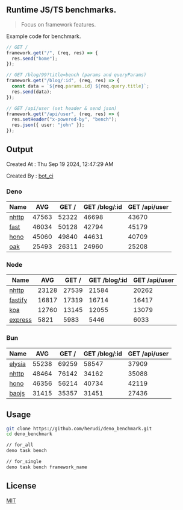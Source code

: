 ## Runtime JS/TS benchmarks.

> Focus on framework features.

Example code for benchmark.
```ts
// GET /
framework.get("/", (req, res) => {
  res.send("home");
});

// GET /blog/99?title=bench (params and queryParams)
framework.get("/blog/:id", (req, res) => {
  const data = `${req.params.id} ${req.query.title}`;
  res.send(data);
});

// GET /api/user (set header & send json)
framework.get("/api/user", (req, res) => {
  res.setHeader("x-powered-by", "bench");
  res.json({ user: "john" });
});
```

## Output
Created At : Thu Sep 19 2024, 12:47:29 AM

Created By : [bot_ci](https://github.com/herudi/deno_benchmarks/commits?author=github-actions%5Bbot%5D)


### Deno
|Name|AVG|GET /|GET /blog/:id|GET /api/user|
|----|----|----|----|----|
|[nhttp](https://github.com/nhttp/nhttp)|47563|52322|46698|43670|
|[fast](https://github.com/danteissaias/fast)|46034|50128|42794|45179|
|[hono](https://github.com/honojs/hono)|45060|49840|44631|40709|
|[oak](https://github.com/oakserver/oak)|25493|26311|24960|25208|
  


### Node
|Name|AVG|GET /|GET /blog/:id|GET /api/user|
|----|----|----|----|----|
|[nhttp](https://github.com/nhttp/nhttp)|23128|27539|21584|20262|
|[fastify](https://github.com/fastify/fastify)|16817|17319|16714|16417|
|[koa](https://github.com/koajs/koa)|12760|13145|12055|13079|
|[express](https://github.com/expressjs/express)|5821|5983|5446|6033|
  


### Bun
|Name|AVG|GET /|GET /blog/:id|GET /api/user|
|----|----|----|----|----|
|[elysia](https://github.com/elysiajs/elysia)|55238|69259|58547|37909|
|[nhttp](https://github.com/nhttp/nhttp)|48464|76142|34162|35088|
|[hono](https://github.com/honojs/hono)|46356|56214|40734|42119|
|[baojs](https://github.com/mattreid1/baojs)|31415|35357|31451|27436|
  



## Usage

```bash
git clone https://github.com/herudi/deno_benchmark.git
cd deno_benchmark

// for_all
deno task bench

// for_single
deno task bench framework_name
```

## License

[MIT](LICENSE)

